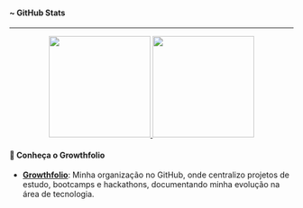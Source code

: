 #### ~ GitHub Stats
---
<div align="center">
    <a href="https://github.com/felipemacedo1" title="GitHub Stats">
      <img height="180em" src="https://github-readme-stats.vercel.app/api?username=felipemacedo1&theme=dark&bg_color=0D1117&show_icons=true"/>
    </a>
    <a href="https://github.com/felipemacedo1" title="Top Languages">
      <img height="180em" src="https://github-readme-stats.vercel.app/api/top-langs/?username=felipemacedo1&hide=html,css&theme=dark&bg_color=0D1117&layout=compact"/>
    </a>  
</div>

#### 🌱 Conheça o Growthfolio
- **[Growthfolio](https://github.com/growthfolio)**: Minha organização no GitHub, onde centralizo projetos de estudo, bootcamps e hackathons, documentando minha evolução na área de tecnologia.


